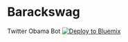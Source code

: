 # Barackswag
Twitter Obama Bot
[![Deploy to Bluemix](https://bluemix.net/deploy/button.png)](https://bluemix.net/deploy?repository=https://hub.jazz.net/git/idsorg/sample-java-cloudant)
